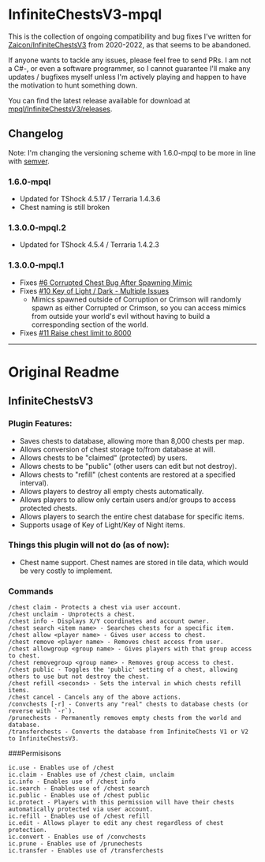 # InfiniteChestsV3-mpql

This is the collection of ongoing compatibility and bug fixes I've written for [Zaicon/InfiniteChestsV3](https://github.com/Zaicon/InfiniteChestsV3) from 2020-2022, as that seems to be abandoned.

If anyone wants to tackle any issues, please feel free to send PRs. I am not a C#-, or even a software programmer, so I cannot guarantee I'll make any updates / bugfixes myself unless I'm actively playing and happen to have the motivation to hunt something down.

You can find the latest release available for download at [mpql/InfiniteChestsV3/releases](https://github.com/mpql/InfiniteChestsV3/releases).


## Changelog

Note: I'm changing the versioning scheme with 1.6.0-mpql to be more in line with [semver](https://github.com/semver/semver).

### 1.6.0-mpql
- Updated for TShock 4.5.17 / Terraria 1.4.3.6
- Chest naming is still broken

### 1.3.0.0-mpql.2
- Updated for  TShock 4.5.4 / Terraria 1.4.2.3

### 1.3.0.0-mpql.1
- Fixes [#6 Corrupted Chest Bug After Spawning Mimic](https://github.com/Zaicon/InfiniteChestsV3/issues/6)
- Fixes [#10 Key of Light / Dark - Multiple Issues](https://github.com/Zaicon/InfiniteChestsV3/issues/10)
	- Mimics spawned outside of Corruption or Crimson will randomly spawn as either Corrupted or Crimson, so you can access mimics from outside your world's evil without having to build a corresponding section of the world.
- Fixes [#11 Raise chest limit to 8000](https://github.com/Zaicon/InfiniteChestsV3/issues/11)

---


# Original Readme

## InfiniteChestsV3

### Plugin Features:
- Saves chests to database, allowing more than 8,000 chests per map.
- Allows conversion of chest storage to/from database at will.
- Allows chests to be "claimed" (protected) by users.
- Allows chests to be "public" (other users can edit but not destroy).
- Allows chests to "refill" (chest contents are restored at a specified interval).
- Allows players to destroy all empty chests automatically.
- Allows players to allow only certain users and/or groups to access protected chests.
- Allows players to search the entire chest database for specific items.
- Supports usage of Key of Light/Key of Night items.

### Things this plugin will not do (as of now):
* Chest name support. Chest names are stored in tile data, which would be very costly to implement.

### Commands
```
/chest claim - Protects a chest via user account.
/chest unclaim - Unprotects a chest.
/chest info - Displays X/Y coordinates and account owner.
/chest search <item name> - Searches chests for a specific item.
/chest allow <player name> - Gives user access to chest.
/chest remove <player name> - Removes chest access from user.
/chest allowgroup <group name> - Gives players with that group access to chest.
/chest removegroup <group name> - Removes group access to chest.
/chest public - Toggles the 'public' setting of a chest, allowing others to use but not destroy the chest.
/chest refill <seconds> - Sets the interval in which chests refill items.
/chest cancel - Cancels any of the above actions.
/convchests [-r] - Converts any "real" chests to database chests (or reverse with `-r`).
/prunechests - Permanently removes empty chests from the world and database.
/transferchests - Converts the database from InfiniteChests V1 or V2 to InfiniteChestsV3.
```

###Permisisons
```
ic.use - Enables use of /chest
ic.claim - Enables use of /chest claim, unclaim
ic.info - Enables use of /chest info
ic.search - Enables use of /chest search
ic.public - Enables use of /chest public
ic.protect - Players with this permission will have their chests automatically protected via user account.
ic.refill - Enables use of /chest refill
ic.edit - Allows player to edit any chest regardless of chest protection.
ic.convert - Enables use of /convchests
ic.prune - Enables use of /prunechests
ic.transfer - Enables use of /transferchests
```
